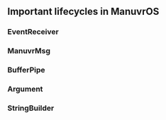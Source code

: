 ## Important lifecycles in ManuvrOS

### EventReceiver

### ManuvrMsg

### BufferPipe

### Argument

### StringBuilder

